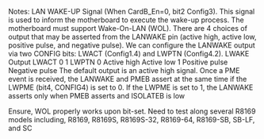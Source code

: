 Notes: 
LAN WAKE-UP Signal (When CardB_En=0, bit2 Config3).
This signal is used to inform the motherboard to execute the
wake-up process. The motherboard must support Wake-On-LAN
(WOL). There are 4 choices of output that may be asserted from the
LANWAKE pin (active high, active low, positive pulse, and
negative pulse). We can configure the LANWAKE output via two
CONFIG bits: LWACT (Config1.4) and LWPTN (Config4.2).
LWAKE Output LWACT
0 1
LWPTN 0 Active high Active low
1 Positive pulse Negative pulse
The default output is an active high signal. Once a PME event is
received, the LANWAKE and PMEB assert at the same time if the
LWPME (bit4, CONFIG4) is set to 0. If the LWPME is set to 1, the
LANWAKE asserts only when PMEB asserts and ISOLATEB is
low

Ensure, WOL properly works upon bit-set. Need to test along several R8169 models including,
R8169, R8169S, R8169S-32, R8169-64, R8169-SB, SB-LF, and SC
